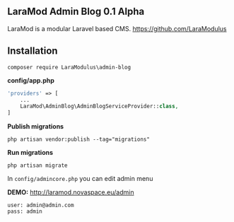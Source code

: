 LaraMod Admin Blog 0.1 Alpha
----------------------------
LaraMod is a modular Laravel based CMS.
https://github.com/LaraModulus

Installation
---------------
```
composer require LaraModulus\admin-blog
```
 **config/app.php**
 
```php 
'providers' => [
    ...
    LaraMod\AdminBlog\AdminBlogServiceProvider::class,
]
```
**Publish migrations**
```
php artisan vendor:publish --tag="migrations"
```
**Run migrations**
```
php artisan migrate
```

In `config/admincore.php` you can edit admin menu

**DEMO:** http://laramod.novaspace.eu/admin
```
user: admin@admin.com
pass: admin
```